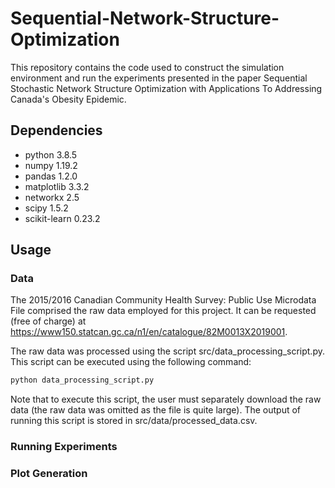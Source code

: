 # Sequential-Network-Structure-Optimization

This repository contains the code used to construct the simulation environment and run the experiments presented in the paper Sequential Stochastic Network Structure Optimization with Applications To Addressing Canada's Obesity
Epidemic.

## Dependencies

- python 3.8.5
- numpy 1.19.2
- pandas 1.2.0
- matplotlib 3.3.2
- networkx 2.5
- scipy 1.5.2
- scikit-learn 0.23.2

## Usage

### Data

The 2015/2016 Canadian Community Health Survey: Public Use Microdata File comprised the raw data employed for this project. It can be requested (free of charge) at https://www150.statcan.gc.ca/n1/en/catalogue/82M0013X2019001.

The raw data was processed using the script src/data_processing_script.py. This script can be executed using the following command:

```sh
python data_processing_script.py
```

Note that to execute this script, the user must separately download the raw data (the raw data was omitted as the file is quite large). The output of running
this script is stored in src/data/processed_data.csv.

### Running Experiments

### Plot Generation
